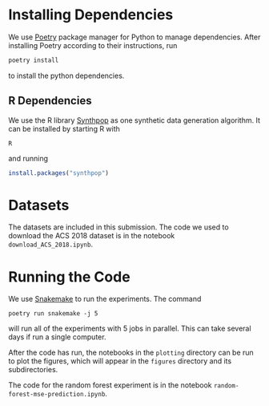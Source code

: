 # Installing Dependencies

We use [Poetry](https://python-poetry.org/) package manager for Python to manage 
dependencies. After installing Poetry according to their instructions, run 
```bash
poetry install
```
to install the python dependencies.

## R Dependencies

We use the R library [Synthpop](https://synthpop.org.uk/) as one synthetic 
data generation algorithm. It can be installed by starting R with 
```
R
```
and running 
```R
install.packages("synthpop")
```

# Datasets
The datasets are included in this submission. The code we used to download the 
ACS 2018 dataset is in the notebook `download_ACS_2018.ipynb`.

# Running the Code

We use [Snakemake](https://snakemake.github.io/) to run the experiments.
The command 
```
poetry run snakemake -j 5
```
will run all of the experiments with 5 jobs in parallel. This can take several 
days if run a single computer.

After the code has run, the notebooks in the `plotting` directory can be run to plot the figures, which will 
appear in the `figures` directory and its subdirectories. 

The code for the random forest experiment is in the notebook
`random-forest-mse-prediction.ipynb`.